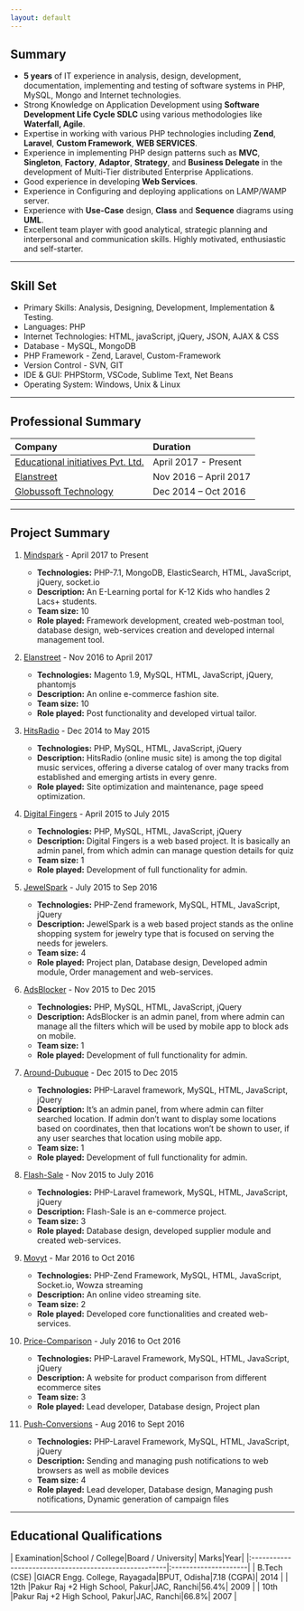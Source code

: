 ```yaml
---
layout: default
---
```


## Summary
*   **5 years** of IT experience in analysis, design, development, documentation, implementing and testing of software systems in PHP, MySQL, Mongo and Internet technologies.
*	Strong Knowledge on Application Development using **Software Development Life Cycle SDLC** using various methodologies like **Waterfall, Agile**.
*	Expertise in working with various PHP technologies including **Zend**, **Laravel**, **Custom Framework**, **WEB SERVICES**.
*	Experience in implementing PHP design patterns such as **MVC**, **Singleton**, **Factory**, **Adaptor**, **Strategy**, and **Business Delegate** in the development of Multi-Tier distributed Enterprise Applications.
*	Good experience in developing **Web Services**.
*	Experience in Configuring and deploying applications on LAMP/WAMP server.
*	Experience with **Use-Case** design, **Class** and **Sequence** diagrams using **UML**.
*	Excellent team player with good analytical, strategic planning and interpersonal and communication skills. Highly motivated, enthusiastic and self-starter.

* * *

## Skill Set

*	Primary Skills: Analysis, Designing, Development, Implementation & Testing.
*	Languages: PHP
*	Internet Technologies: HTML, javaScript, jQuery, JSON, AJAX & CSS
*   Database - MySQL, MongoDB
*   PHP Framework - Zend, Laravel, Custom-Framework
*   Version Control - SVN, GIT
*	IDE & GUI: PHPStorm, VSCode, Sublime Text, Net Beans
*	Operating System: Windows, Unix & Linux

* * *

## Professional Summary

| Company                                               | Duration             |
|:------------------------------------------------------|:---------------------|
| [Educational initiatives Pvt. Ltd.](http://www.ei-india.com) | April 2017 - Present |
| [Elanstreet](http://www.elanstreet.com)                     | Nov 2016 – April 2017|
| [Globussoft Technology](http://www.globussoft.com)          | Dec 2014 – Oct 2016  |

* * *

## Project Summary

1.  [Mindspark](http://www.mindspark.in) - April 2017 to Present
    * **Technologies:** PHP-7.1, MongoDB, ElasticSearch, HTML, JavaScript, jQuery, socket.io
    * **Description:** An E-Learning portal for K-12 Kids who handles 2 Lacs+ students.
    * **Team size:** 10
    * **Role played:** Framework development, created web-postman tool, database design, web-services creation and developed internal management tool.

1.  [Elanstreet](http://www.elanstreet.com) - Nov 2016 to April 2017
    * **Technologies:** Magento 1.9, MySQL, HTML, JavaScript, jQuery, phantomjs
    * **Description:** An online e-commerce fashion site.
    * **Team size:** 10
    * **Role played:** Post functionality and developed virtual tailor.

1.  [HitsRadio](http://www.hitsradio.com) - Dec 2014 to May 2015
	* **Technologies:** PHP, MySQL, HTML, JavaScript, jQuery
	* **Description:** HitsRadio (online music site) is among the top digital music services, offering a diverse catalog of over many tracks from established and emerging artists in every genre.
	* **Role played:** Site optimization and maintenance, page speed optimization.


1.  [Digital Fingers](http://www.mopolls.com) - April 2015 to July 2015
	* **Technologies:** PHP, MySQL, HTML, JavaScript, jQuery
	* **Description:** Digital Fingers is a web based project. It is basically an admin panel, from which admin can manage question details for quiz
	* **Team size:** 1
	* **Role played:** Development of full functionality for admin.

1.  [JewelSpark](http://www.jewelspark.in) - July 2015 to Sep 2016
	* **Technologies:** PHP-Zend framework, MySQL, HTML, JavaScript, jQuery
	* **Description:** JewelSpark is a web based project stands as the online shopping system for jewelry type that is focused on serving the needs for jewelers.
	* **Team size:** 4
	* **Role played:** Project plan, Database design, Developed admin module, Order management and web-services.

1.  [AdsBlocker](http://www.adblock.globusapps.com) - Nov 2015 to Dec 2015
	* **Technologies:** PHP, MySQL, HTML, JavaScript, jQuery
	* **Description:** AdsBlocker is an admin panel, from where admin can manage all the filters which will be used by mobile app to block ads on mobile.
	* **Team size:** 1
	* **Role played:** Development of full functionality for admin.

1.  [Around-Dubuque](http://www.aroundme.globusapps.com) - Dec 2015 to Dec 2015
	* **Technologies:** PHP-Laravel framework, MySQL, HTML, JavaScript, jQuery
	* **Description:** It’s an admin panel, from where admin can filter searched location. If admin don’t want to display some locations based on coordinates, then that locations won’t be shown to user, if any user searches that location using mobile app. 
	* **Team size:** 1
	* **Role played:** Development of full functionality for admin.

1.  [Flash-Sale](http://www.flashsale.globusapps.com) - Nov 2015 to July 2016
	* **Technologies:** PHP-Laravel framework, MySQL, HTML, JavaScript, jQuery
	* **Description:** Flash-Sale is an e-commerce project.
	* **Team size:** 3
	* **Role played:** Database design, developed supplier module and created web-services.

1.  [Movyt](http://www.movyt.com) - Mar 2016 to Oct 2016
	* **Technologies:** PHP-Zend Framework, MySQL, HTML, JavaScript, Socket.io, Wowza streaming
	* **Description:** An online video streaming site.
	* **Team size:** 2
	* **Role played:** Developed core functionalities and created web-services.

1.  [Price-Comparison](http://www.mobda.globusapps.com) - July 2016 to Oct 2016
	* **Technologies:** PHP-Laravel Framework, MySQL, HTML, JavaScript, jQuery
	* **Description:** A website for product comparison from different ecommerce sites
	* **Team size:** 3
	* **Role played:** Lead developer, Database design, Project plan

1.  [Push-Conversions](http://www.pushconversions.com) - Aug 2016 to Sept 2016
	* **Technologies:** PHP-Laravel Framework, MySQL, HTML, JavaScript, jQuery
	* **Description:** Sending and managing push notifications to web browsers as well as mobile devices
	* **Team size:** 4
	* **Role played:** Lead developer, Database design, Managing push notifications, Dynamic generation of campaign files

* * *

## Educational Qualifications

| Examination|School / College|Board / University| Marks|Year|
|:------------------------------------------------------|:---------------------|
| B.Tech (CSE) |GIACR Engg. College, Rayagada|BPUT, Odisha|7.18 (CGPA)| 2014 |
| 12th |Pakur Raj +2 High School, Pakur|JAC, Ranchi|56.4%| 2009 |
| 10th |Pakur Raj +2 High School, Pakur|JAC, Ranchi|66.8%| 2007 |